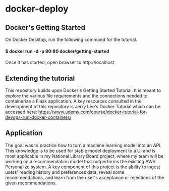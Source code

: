 # docker-deploy

## Docker's Getting Started
On Docker Desktop, run the following command for the tutorial.
#### $ docker run -d -p 80:80 docker/getting-started
Once it has started, open browser to http://localhost

## Extending the tutorial
This repository builds upon Docker's Getting Started Tutorial. It is meant to explore the various file requirements and the connections needed to containerize a Flask application. A key resources consulted in the development of this repository is Jerry Lee's Docker Tutorial which can be accessed here: https://www.udemy.com/course/docker-tutorial-for-devops-run-docker-containers/

## Application

The goal was to practice how to turn a machine learning model into an API. This knowledge is to be used for stable model deployment to a UI and is most applicable in my National Library Board project, where my team will be working on a recommendation model that outperforms the existing AWS Personalize system. A key component of this project is the ability to ingest users' reading history and preferences data, reveal some recommendations, and learn from the user's acceptance or rejections of the given recommendations.
